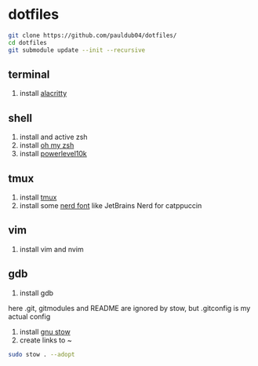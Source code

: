 # dotfiles

```bash
git clone https://github.com/pauldub04/dotfiles/
cd dotfiles
git submodule update --init --recursive
```

## terminal
1) install [alacritty](https://github.com/alacritty/alacritty)

## shell
1) install and active zsh
2) install [oh my zsh](https://ohmyz.sh/)
3) install [powerlevel10k](https://github.com/romkatv/powerlevel10k)

## tmux
1) install [tmux](https://github.com/tmux/tmux)
2) install some [nerd font](https://www.nerdfonts.com/font-downloads) like JetBrains Nerd for catppuccin

## vim
1) install vim and nvim

## gdb
1) install gdb

here .git, gitmodules and README are ignored by stow, but .gitconfig is my actual config

1) install [gnu stow](https://www.gnu.org/software/stow/)
2) create links to ~
```bash
sudo stow . --adopt
```
